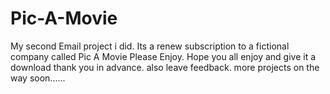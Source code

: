 # Pic-A-Movie
My second Email project i did. Its a renew subscription to a fictional company called Pic A Movie Please Enjoy.
Hope you all enjoy and give it a download thank you in advance. also leave feedback.
more projects on the way soon......
